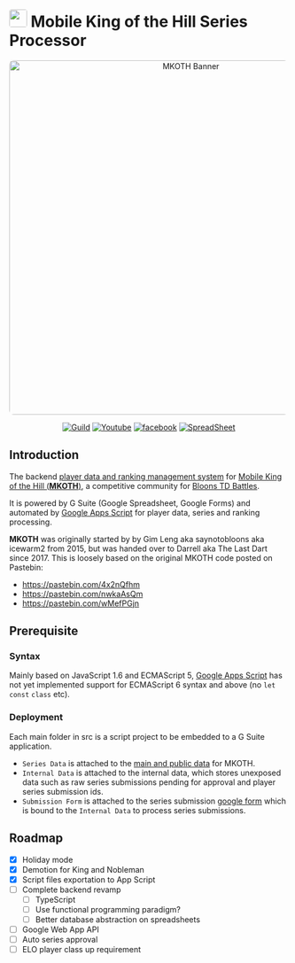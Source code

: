 <h1>
<img style="border-radius:4px" src="https://raw.githubusercontent.com/MobileKOTH/MKOTH-GSuite/master/misc/MKOTH%20Icon.png" width="32"/>
	Mobile King of the Hill Series Processor
</h1>
<div align="center">
<a href="https://mobilekoth.github.io/"><img style="border-radius:8px" src="https://raw.githubusercontent.com/MobileKOTH/MKOTH-GSuite/master/misc/MKOTH%20Banner.jpg" width="640" alt="MKOTH Banner" /></a>

[![Guild](https://discordapp.com/api/guilds/271109067261476866/embed.png)](https://discord.me/mkoth)
[![Youtube](https://img.shields.io/badge/subscribe-YouTube-red.svg)](http://www.youtube.com/channel/UCkI59BmyEeXUWv8-BhPSU6g?sub_confirmation=1)
[![facebook](https://img.shields.io/badge/%F0%9F%91%8D-facebook-blue.svg)](https://www.facebook.com/Mobile-KOTH-234357333726469/)
[![SpreadSheet](https://img.shields.io/badge/Google-Spreadsheets-brightgreen.svg)](https://docs.google.com/spreadsheets/d/1VRfWwvRSMQizzBanGNRMFVzoYFthrsNKzOgF5wKVM5I)
</div>

## Introduction
The backend [player data and ranking management system](https://docs.google.com/spreadsheets/d/1VRfWwvRSMQizzBanGNRMFVzoYFthrsNKzOgF5wKVM5I) for [Mobile King of the Hill (**MKOTH**)](https://mobilekoth.github.io/), a competitive community for [Bloons TD Battles](https://store.steampowered.com/app/444640/Bloons_TD_Battles/). 

It is powered by G Suite (Google Spreadsheet, Google Forms) and automated by [Google Apps Script](https://developers.google.com/apps-script/) for player data, series and ranking processing.

**MKOTH** was originally started by by Gim Leng aka saynotobloons aka icewarm2 from 2015, but was handed over to Darrell aka The Last Dart since 2017. This is loosely based on the original MKOTH code posted on Pastebin:  
- https://pastebin.com/4x2nQfhm
- https://pastebin.com/nwkaAsQm
- https://pastebin.com/wMefPGjn

## Prerequisite
### Syntax
Mainly based on JavaScript 1.6 and ECMAScript 5, [Google Apps Script](https://developers.google.com/apps-script/) has not yet implemented support for ECMAScript 6 syntax and above (no `let` `const` `class` etc).

### Deployment
Each main folder in src is a script project to be embedded to a G Suite application. 
- `Series Data` is attached to the [main and public data](https://docs.google.com/spreadsheets/d/1VRfWwvRSMQizzBanGNRMFVzoYFthrsNKzOgF5wKVM5I) for MKOTH. 
- `Internal Data` is attached to the internal data, which stores unexposed data such as raw series submissions pending for approval and player series submission ids. 
- `Submission Form` is attached to the series submission [google form](https://docs.google.com/forms/d/1Ccym-20keX_AbFlELm1s0nYNsST71GJMzUcIusz7bIU) which is bound to the `Internal Data` to process series submissions. 

## Roadmap
- [x] Holiday mode
- [x] Demotion for King and Nobleman
- [x] Script files exportation to App Script
- [ ] Complete backend revamp
    - [ ] TypeScript
    - [ ] Use functional programming paradigm?
    - [ ] Better database abstraction on spreadsheets
- [ ] Google Web App API
- [ ] Auto series approval
- [ ] ELO player class up requirement
